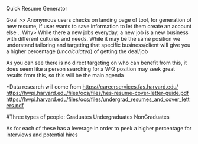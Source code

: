 Quick Resume Generator

Goal >> Anonymous users checks on landing page of tool, for generation of new resume, if user wants to save information to let them create an account else ..
Why> While there a new jobs everyday, a new job is a new business with different cultures and needs. While it may be the same position we understand tailoring and targeting that specific business/client
will give you a higher percentage (*uncalculated*) of getting the deal/job

As you can see there is no direct targeting on who can benefit from this, it does seem like a person searching for a W-2 position may seek great results from this, so this will be the main agenda


*Data research will come from 
https://careerservices.fas.harvard.edu/
https://hwpi.harvard.edu/files/ocs/files/hes-resume-cover-letter-guide.pdf
https://hwpi.harvard.edu/files/ocs/files/undergrad_resumes_and_cover_letters.pdf


#Three types of people:
    Graduates
    Undergraduates
    NonGraduates

As for each of these has a leverage in order to peek a higher percentage for interviews and potential hires

